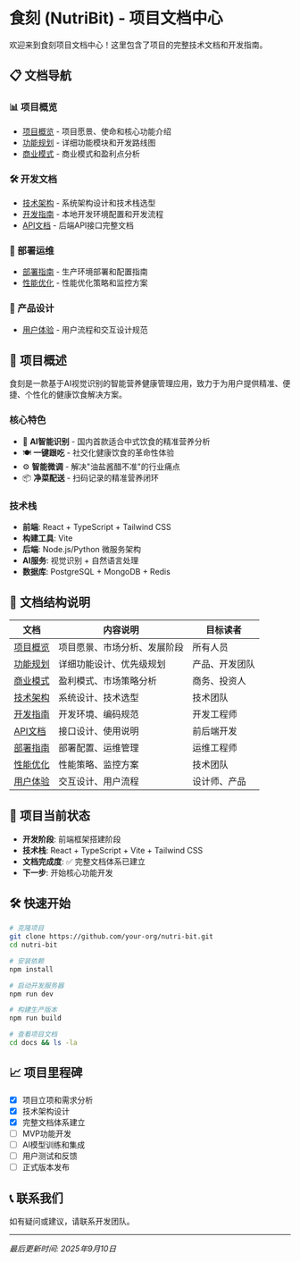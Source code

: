 # 食刻 (NutriBit) - 项目文档中心

欢迎来到食刻项目文档中心！这里包含了项目的完整技术文档和开发指南。

## 📋 文档导航

### 📊 项目概览
- [项目概览](./project-overview.md) - 项目愿景、使命和核心功能介绍
- [功能规划](./features.md) - 详细功能模块和开发路线图
- [商业模式](./business-model.md) - 商业模式和盈利点分析

### 🛠️ 开发文档
- [技术架构](./architecture.md) - 系统架构设计和技术栈选型
- [开发指南](./development-guide.md) - 本地开发环境配置和开发流程
- [API文档](./api-documentation.md) - 后端API接口完整文档

### 🚀 部署运维
- [部署指南](./deployment-guide.md) - 生产环境部署和配置指南
- [性能优化](./performance.md) - 性能优化策略和监控方案

### 🎨 产品设计
- [用户体验](./user-experience.md) - 用户流程和交互设计规范

## 🚀 项目概述

食刻是一款基于AI视觉识别的智能营养健康管理应用，致力于为用户提供精准、便捷、个性化的健康饮食解决方案。

### 核心特色
- 🧠 **AI智能识别** - 国内首款适合中式饮食的精准营养分析
- 🍽️ **一键跟吃** - 社交化健康饮食的革命性体验
- ⚙️ **智能微调** - 解决"油盐酱醋不准"的行业痛点
- 📦 **净菜配送** - 扫码记录的精准营养闭环

### 技术栈
- **前端**: React + TypeScript + Tailwind CSS
- **构建工具**: Vite
- **后端**: Node.js/Python 微服务架构
- **AI服务**: 视觉识别 + 自然语言处理
- **数据库**: PostgreSQL + MongoDB + Redis

## 📁 文档结构说明

| 文档 | 内容说明 | 目标读者 |
|------|----------|----------|
| [项目概览](./project-overview.md) | 项目愿景、市场分析、发展阶段 | 所有人员 |
| [功能规划](./features.md) | 详细功能设计、优先级规划 | 产品、开发团队 |
| [商业模式](./business-model.md) | 盈利模式、市场策略分析 | 商务、投资人 |
| [技术架构](./architecture.md) | 系统设计、技术选型 | 技术团队 |
| [开发指南](./development-guide.md) | 开发环境、编码规范 | 开发工程师 |
| [API文档](./api-documentation.md) | 接口设计、使用说明 | 前后端开发 |
| [部署指南](./deployment-guide.md) | 部署配置、运维管理 | 运维工程师 |
| [性能优化](./performance.md) | 性能策略、监控方案 | 技术团队 |
| [用户体验](./user-experience.md) | 交互设计、用户流程 | 设计师、产品 |

## 📱 项目当前状态

- **开发阶段**: 前端框架搭建阶段
- **技术栈**: React + TypeScript + Vite + Tailwind CSS
- **文档完成度**: ✅ 完整文档体系已建立
- **下一步**: 开始核心功能开发

## 🛠️ 快速开始

```bash
# 克隆项目
git clone https://github.com/your-org/nutri-bit.git
cd nutri-bit

# 安装依赖
npm install

# 启动开发服务器
npm run dev

# 构建生产版本
npm run build

# 查看项目文档
cd docs && ls -la
```

## 📈 项目里程碑

- [x] 项目立项和需求分析
- [x] 技术架构设计
- [x] 完整文档体系建立
- [ ] MVP功能开发
- [ ] AI模型训练和集成
- [ ] 用户测试和反馈
- [ ] 正式版本发布

## 📞 联系我们

如有疑问或建议，请联系开发团队。

---

*最后更新时间: 2025年9月10日*
